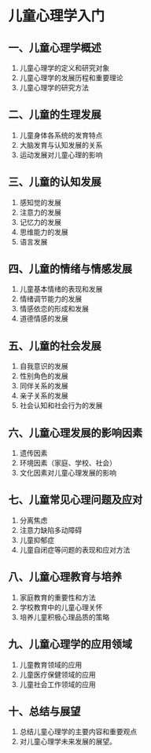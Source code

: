 # 儿童心理学入门

## 一、儿童心理学概述
1. 儿童心理学的定义和研究对象
2. 儿童心理学的发展历程和重要理论
3. 儿童心理学的研究方法

## 二、儿童的生理发展
1. 儿童身体各系统的发育特点
2. 大脑发育与认知发展的关系
3. 运动发展对儿童心理的影响

## 三、儿童的认知发展
1. 感知觉的发展
2. 注意力的发展
3. 记忆力的发展
4. 思维能力的发展
5. 语言发展

## 四、儿童的情绪与情感发展
1. 儿童基本情绪的表现和发展
2. 情绪调节能力的发展
3. 情感依恋的形成和发展
4. 道德情感的发展

## 五、儿童的社会发展
1. 自我意识的发展
2. 性别角色的发展
3. 同伴关系的发展
4. 亲子关系的发展
5. 社会认知和社会行为的发展

## 六、儿童心理发展的影响因素
1. 遗传因素
2. 环境因素（家庭、学校、社会）
3. 文化因素对儿童心理发展的影响

## 七、儿童常见心理问题及应对
1. 分离焦虑
2. 注意力缺陷多动障碍
3. 儿童抑郁症
4. 儿童自闭症等问题的表现和应对方法

## 八、儿童心理教育与培养
1. 家庭教育的重要性和方法
2. 学校教育中的儿童心理关怀
3. 培养儿童积极心理品质的策略

## 九、儿童心理学的应用领域
1. 儿童教育领域的应用
2. 儿童医疗保健领域的应用
3. 儿童社会工作领域的应用

## 十、总结与展望
1. 总结儿童心理学的主要内容和重要观点
2. 对儿童心理学未来发展的展望。
